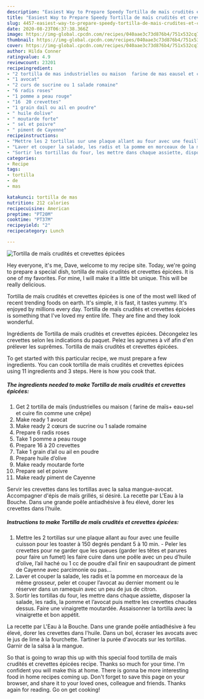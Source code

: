 ```yaml
---
description: "Easiest Way to Prepare Speedy Tortilla de maïs crudités et crevettes épicées"
title: "Easiest Way to Prepare Speedy Tortilla de maïs crudités et crevettes épicées"
slug: 4457-easiest-way-to-prepare-speedy-tortilla-de-mais-crudites-et-crevettes-epicees
date: 2020-08-23T06:37:38.366Z
image: https://img-global.cpcdn.com/recipes/040aae3c73d876b4/751x532cq70/tortilla-de-mais-crudites-et-crevettes-epicees-photo-principale-de-la-recette.jpg
thumbnail: https://img-global.cpcdn.com/recipes/040aae3c73d876b4/751x532cq70/tortilla-de-mais-crudites-et-crevettes-epicees-photo-principale-de-la-recette.jpg
cover: https://img-global.cpcdn.com/recipes/040aae3c73d876b4/751x532cq70/tortilla-de-mais-crudites-et-crevettes-epicees-photo-principale-de-la-recette.jpg
author: Hilda Conner
ratingvalue: 4.9
reviewcount: 23201
recipeingredient:
- "2 tortilla de mas industrielles ou maison  farine de mas eausel et cuire fin comme une crpe"
- "1 avocat"
- "2 curs de sucrine ou 1 salade romaine"
- "6 radis roses"
- "1 pomme a peau rouge"
- "16  20 crevettes"
- "1 grain dail ou ail en poudre"
- " huile dolive"
- " moutarde forte"
- " sel et poivre"
- " piment de Cayenne"
recipeinstructions:
- "Mettre les 2 tortillas sur une plaque allant au four avec une feuille cuisson pour les toaster à 150 degrés pendant 5 à 10 min.  Peler les crevettes pour ne garder que les queues (garder les têtes et parures pour faire un fumet) les faire cuire dans une poêle avec un peu d’huile d’olive, l’ail haché ou 1 cc de poudre d’ail finir en saupoudrant de piment de Cayenne avec parcimonie ou pas..."
- "Laver et couper la salade, les radis et la pomme en morceaux de la même grosseur, peler et couper l’avocat au dernier moment ou le réserver dans un ramequin avec un peu de jus de citron."
- "Sortir les tortillas du four, les mettre dans chaque assiette, disposer la salade, les radis, la pomme et l’avocat puis mettre les crevettes chaudes dessus. Faire une vinaigrette moutardée. Assaisonner la tortilla avec la vinaigrette et bon appétit."
categories:
- Recipe
tags:
- tortilla
- de
- mas

katakunci: tortilla de mas 
nutrition: 212 calories
recipecuisine: American
preptime: "PT20M"
cooktime: "PT37M"
recipeyield: "2"
recipecategory: Lunch

---
```



![Tortilla de maïs crudités et crevettes épicées](https://img-global.cpcdn.com/recipes/040aae3c73d876b4/751x532cq70/tortilla-de-mais-crudites-et-crevettes-epicees-photo-principale-de-la-recette.jpg)

Hey everyone, it's me, Dave, welcome to my recipe site. Today, we're going to prepare a special dish, tortilla de maïs crudités et crevettes épicées. It is one of my favorites. For mine, I will make it a little bit unique. This will be really delicious.

Tortilla de maïs crudités et crevettes épicées is one of the most well liked of recent trending foods on earth. It's simple, it is fast, it tastes yummy. It's enjoyed by millions every day. Tortilla de maïs crudités et crevettes épicées is something that I've loved my entire life. They are fine and they look wonderful.

Ingrédients de Tortilla de maïs crudités et crevettes épicées. Décongelez les crevettes selon les indications du paquet. Pelez les agrumes à vif afin d&#39;en prélever les suprêmes. Tortilla de maïs crudités et crevettes épicées.


To get started with this particular recipe, we must prepare a few ingredients. You can cook tortilla de maïs crudités et crevettes épicées using 11 ingredients and 3 steps. Here is how you cook that.

<!--inarticleads1-->

##### The ingredients needed to make Tortilla de maïs crudités et crevettes épicées:

1. Get 2 tortilla de maïs (industrielles ou maison ( farine de maïs+ eau+sel et cuire fin comme une crêpe)
1. Make ready 1 avocat
1. Make ready 2 cœurs de sucrine ou 1 salade romaine
1. Prepare 6 radis roses
1. Take 1 pomme a peau rouge
1. Prepare 16 à 20 crevettes
1. Take 1 grain d’ail ou ail en poudre
1. Prepare  huile d’olive
1. Make ready  moutarde forte
1. Prepare  sel et poivre
1. Make ready  piment de Cayenne


Servir les crevettes dans les tortillas avec la salsa mangue-avocat. Accompagner d&#39;épis de maïs grillés, si désiré. La recette par L&#39;Eau à la Bouche. Dans une grande poêle antiadhésive à feu élevé, dorer les crevettes dans l&#39;huile. 

<!--inarticleads2-->

##### Instructions to make Tortilla de maïs crudités et crevettes épicées:

1. Mettre les 2 tortillas sur une plaque allant au four avec une feuille cuisson pour les toaster à 150 degrés pendant 5 à 10 min.  - Peler les crevettes pour ne garder que les queues (garder les têtes et parures pour faire un fumet) les faire cuire dans une poêle avec un peu d’huile d’olive, l’ail haché ou 1 cc de poudre d’ail finir en saupoudrant de piment de Cayenne avec parcimonie ou pas...
1. Laver et couper la salade, les radis et la pomme en morceaux de la même grosseur, peler et couper l’avocat au dernier moment ou le réserver dans un ramequin avec un peu de jus de citron.
1. Sortir les tortillas du four, les mettre dans chaque assiette, disposer la salade, les radis, la pomme et l’avocat puis mettre les crevettes chaudes dessus. Faire une vinaigrette moutardée. Assaisonner la tortilla avec la vinaigrette et bon appétit.


La recette par L&#39;Eau à la Bouche. Dans une grande poêle antiadhésive à feu élevé, dorer les crevettes dans l&#39;huile. Dans un bol, écraser les avocats avec le jus de lime à la fourchette. Tartiner la purée d&#39;avocats sur les tortillas. Garnir de la salsa à la mangue. 

So that is going to wrap this up with this special food tortilla de maïs crudités et crevettes épicées recipe. Thanks so much for your time. I'm confident you will make this at home. There is gonna be more interesting food in home recipes coming up. Don't forget to save this page on your browser, and share it to your loved ones, colleague and friends. Thanks again for reading. Go on get cooking!
